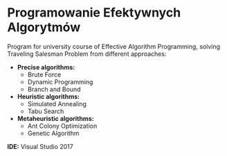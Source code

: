 # Programowanie Efektywnych Algorytmów

Program for university course of Effective Algorithm Programming, solving Traveling Salesman Problem from different approaches:
- **Precise algorithms:**
  - Brute Force
  - Dynamic Programming
  - Branch and Bound
- **Heuristic algorithms:**
  - Simulated Annealing
  - Tabu Search
- **Metaheuristic algorithms:**
  - Ant Colony Optimization
  - Genetic Algorithm

**IDE:** Visual Studio 2017
